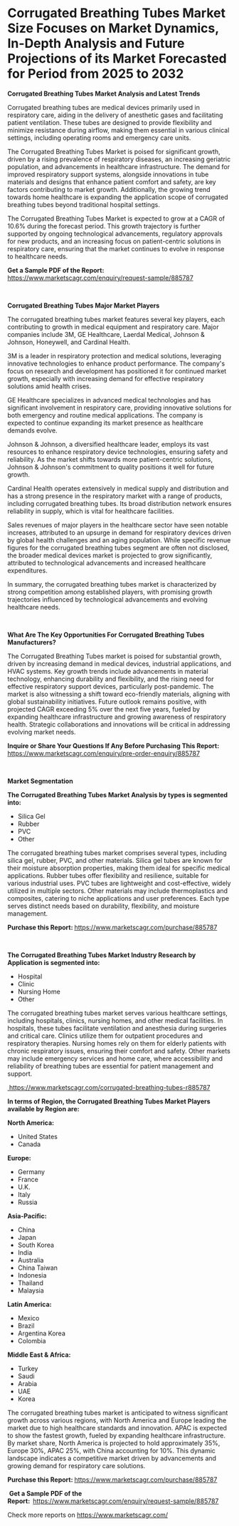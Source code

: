 <p><h1>Corrugated Breathing Tubes Market Size Focuses on Market Dynamics, In-Depth Analysis and Future Projections of its Market Forecasted for Period from 2025 to 2032</h1></p><p><strong>Corrugated Breathing Tubes Market Analysis and Latest Trends</strong></p>
<p><p>Corrugated breathing tubes are medical devices primarily used in respiratory care, aiding in the delivery of anesthetic gases and facilitating patient ventilation. These tubes are designed to provide flexibility and minimize resistance during airflow, making them essential in various clinical settings, including operating rooms and emergency care units.</p><p>The Corrugated Breathing Tubes Market is poised for significant growth, driven by a rising prevalence of respiratory diseases, an increasing geriatric population, and advancements in healthcare infrastructure. The demand for improved respiratory support systems, alongside innovations in tube materials and designs that enhance patient comfort and safety, are key factors contributing to market growth. Additionally, the growing trend towards home healthcare is expanding the application scope of corrugated breathing tubes beyond traditional hospital settings.</p><p>The Corrugated Breathing Tubes Market is expected to grow at a CAGR of 10.6% during the forecast period. This growth trajectory is further supported by ongoing technological advancements, regulatory approvals for new products, and an increasing focus on patient-centric solutions in respiratory care, ensuring that the market continues to evolve in response to healthcare needs.</p></p>
<p><strong>Get a Sample PDF of the Report:&nbsp;</strong> <a href="https://www.marketscagr.com/enquiry/request-sample/885787?utm_campaign=2465&utm_medium=2&utm_source=Github&utm_content=ia&utm_term=04032025&utm_id=corrugated-breathing-tubes">https://www.marketscagr.com/enquiry/request-sample/885787</a></p>
<p>&nbsp;</p>
<p><strong>Corrugated Breathing Tubes Major Market Players</strong></p>
<p><p>The corrugated breathing tubes market features several key players, each contributing to growth in medical equipment and respiratory care. Major companies include 3M, GE Healthcare, Laerdal Medical, Johnson & Johnson, Honeywell, and Cardinal Health.</p><p>3M is a leader in respiratory protection and medical solutions, leveraging innovative technologies to enhance product performance. The company's focus on research and development has positioned it for continued market growth, especially with increasing demand for effective respiratory solutions amid health crises.</p><p>GE Healthcare specializes in advanced medical technologies and has significant involvement in respiratory care, providing innovative solutions for both emergency and routine medical applications. The company is expected to continue expanding its market presence as healthcare demands evolve.</p><p>Johnson & Johnson, a diversified healthcare leader, employs its vast resources to enhance respiratory device technologies, ensuring safety and reliability. As the market shifts towards more patient-centric solutions, Johnson & Johnson's commitment to quality positions it well for future growth.</p><p>Cardinal Health operates extensively in medical supply and distribution and has a strong presence in the respiratory market with a range of products, including corrugated breathing tubes. Its broad distribution network ensures reliability in supply, which is vital for healthcare facilities.</p><p>Sales revenues of major players in the healthcare sector have seen notable increases, attributed to an upsurge in demand for respiratory devices driven by global health challenges and an aging population. While specific revenue figures for the corrugated breathing tubes segment are often not disclosed, the broader medical devices market is projected to grow significantly, attributed to technological advancements and increased healthcare expenditures.</p><p>In summary, the corrugated breathing tubes market is characterized by strong competition among established players, with promising growth trajectories influenced by technological advancements and evolving healthcare needs.</p></p>
<p>&nbsp;</p>
<p><strong>What Are The Key Opportunities For Corrugated Breathing Tubes Manufacturers?</strong></p>
<p><p>The Corrugated Breathing Tubes market is poised for substantial growth, driven by increasing demand in medical devices, industrial applications, and HVAC systems. Key growth trends include advancements in material technology, enhancing durability and flexibility, and the rising need for effective respiratory support devices, particularly post-pandemic. The market is also witnessing a shift toward eco-friendly materials, aligning with global sustainability initiatives. Future outlook remains positive, with projected CAGR exceeding 5% over the next five years, fueled by expanding healthcare infrastructure and growing awareness of respiratory health. Strategic collaborations and innovations will be critical in addressing evolving market needs.</p></p>
<p><strong>Inquire or Share Your Questions If Any Before Purchasing This Report:</strong> <a href="https://www.marketscagr.com/enquiry/pre-order-enquiry/885787?utm_campaign=2465&utm_medium=2&utm_source=Github&utm_content=ia&utm_term=04032025&utm_id=corrugated-breathing-tubes">https://www.marketscagr.com/enquiry/pre-order-enquiry/885787</a></p>
<p>&nbsp;</p>
<p><strong>Market Segmentation</strong></p>
<p><strong>The Corrugated Breathing Tubes Market Analysis by types is segmented into:</strong></p>
<p><ul><li>Silica Gel</li><li>Rubber</li><li>PVC</li><li>Other</li></ul></p>
<p><p>The corrugated breathing tubes market comprises several types, including silica gel, rubber, PVC, and other materials. Silica gel tubes are known for their moisture absorption properties, making them ideal for specific medical applications. Rubber tubes offer flexibility and resilience, suitable for various industrial uses. PVC tubes are lightweight and cost-effective, widely utilized in multiple sectors. Other materials may include thermoplastics and composites, catering to niche applications and user preferences. Each type serves distinct needs based on durability, flexibility, and moisture management.</p></p>
<p><strong>Purchase this Report:&nbsp;</strong><a href="https://www.marketscagr.com/purchase/885787?utm_campaign=2465&utm_medium=2&utm_source=Github&utm_content=ia&utm_term=04032025&utm_id=corrugated-breathing-tubes">https://www.marketscagr.com/purchase/885787</a></p>
<p>&nbsp;</p>
<p><strong>The Corrugated Breathing Tubes Market Industry Research by Application is segmented into:</strong></p>
<p><ul><li>Hospital</li><li>Clinic</li><li>Nursing Home</li><li>Other</li></ul></p>
<p><p>The corrugated breathing tubes market serves various healthcare settings, including hospitals, clinics, nursing homes, and other medical facilities. In hospitals, these tubes facilitate ventilation and anesthesia during surgeries and critical care. Clinics utilize them for outpatient procedures and respiratory therapies. Nursing homes rely on them for elderly patients with chronic respiratory issues, ensuring their comfort and safety. Other markets may include emergency services and home care, where accessibility and reliability of breathing tubes are essential for patient management and support.</p></p>
<p><a href="https://www.marketscagr.com/corrugated-breathing-tubes-r885787?utm_campaign=2465&utm_medium=2&utm_source=Github&utm_content=ia&utm_term=04032025&utm_id=corrugated-breathing-tubes">&nbsp;https://www.marketscagr.com/corrugated-breathing-tubes-r885787</a></p>
<p><strong>In terms of Region, the Corrugated Breathing Tubes Market Players available by Region are:</strong></p>
<p>
    <p> <strong> North America: </strong>
        <ul>
            <li>United States</li>
            <li>Canada</li>
        </ul>
        </p> 
    <p> <strong> Europe: </strong>
        <ul>
            <li>Germany</li>
            <li>France</li>
            <li>U.K.</li>
            <li>Italy</li>
            <li>Russia</li>
        </ul>
        </p> 
    <p> <strong> Asia-Pacific: </strong>
        <ul>
            <li>China</li>
            <li>Japan</li>
            <li>South Korea</li>
            <li>India</li>
            <li>Australia</li>
            <li>China Taiwan</li>
            <li>Indonesia</li>
            <li>Thailand</li>
            <li>Malaysia</li>
        </ul>
        </p> 
    <p> <strong> Latin America: </strong>
        <ul>
            <li>Mexico</li>
            <li>Brazil</li>
            <li>Argentina Korea</li>
            <li>Colombia</li>
        </ul>
        </p> 
    <p> <strong> Middle East & Africa: </strong>
        <ul>
            <li>Turkey</li>
            <li>Saudi</li>
            <li>Arabia</li>
            <li>UAE</li>
            <li>Korea</li>
        </ul>
    </p>
    </p>
<p><p>The corrugated breathing tubes market is anticipated to witness significant growth across various regions, with North America and Europe leading the market due to high healthcare standards and innovation. APAC is expected to show the fastest growth, fueled by expanding healthcare infrastructure. By market share, North America is projected to hold approximately 35%, Europe 30%, APAC 25%, with China accounting for 10%. This dynamic landscape indicates a competitive market driven by advancements and growing demand for respiratory care solutions.</p></p>
<p><strong>Purchase this Report: </strong><a href="https://www.marketscagr.com/purchase/885787?utm_campaign=2465&utm_medium=2&utm_source=Github&utm_content=ia&utm_term=04032025&utm_id=corrugated-breathing-tubes">https://www.marketscagr.com/purchase/885787</a></p>
<p>&nbsp;<strong>Get a Sample PDF of the Report:&nbsp;&nbsp;</strong><a href="https://www.marketscagr.com/enquiry/request-sample/885787?utm_campaign=2465&utm_medium=2&utm_source=Github&utm_content=ia&utm_term=04032025&utm_id=corrugated-breathing-tubes">https://www.marketscagr.com/enquiry/request-sample/885787</a></p>
<p><strong></strong></p>
<p>Check more reports on <a href="https://www.marketscagr.com/?utm_campaign=2465&utm_medium=2&utm_source=Github&utm_content=ia&utm_term=04032025&utm_id=corrugated-breathing-tubes">https://www.marketscagr.com/</a></p>